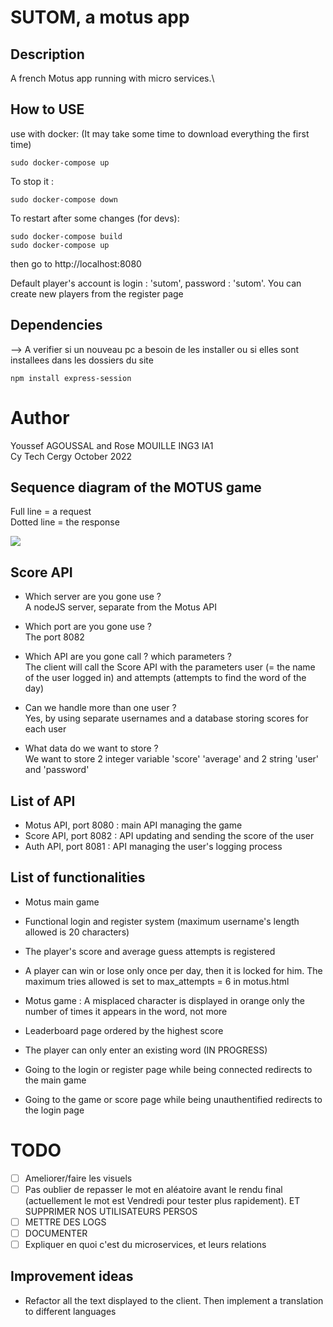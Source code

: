 # SUTOM, a motus app

## Description 

A french Motus app running with micro services.\ 

 ## How to USE
 
 use with docker: (It may take some time to download everything the first time)
 
 ```
 sudo docker-compose up
 ```
 
 To stop it :
 ```
 sudo docker-compose down
 ```

To restart after some changes (for devs):
 ```
sudo docker-compose build
sudo docker-compose up
```

then go to http://localhost:8080

Default player's account is login : 'sutom', password : 'sutom'.
You can create new players from the register page

## Dependencies
--> A verifier si un nouveau pc a besoin de les installer ou si elles sont installees dans les dossiers du site
 ```
 npm install express-session
 ```


# Author
Youssef AGOUSSAL and Rose MOUILLE ING3 IA1\
Cy Tech Cergy October 2022

## Sequence diagram of the MOTUS game
Full line = a request\
Dotted line = the response

[![](https://mermaid.ink/img/pako:eNp9kstqwzAQRX9lmE0XsZO9FoHSQumiUAjdGYqwxrGKHqk0Ig0h_175IYrd0lmJuUd3rh5XbL0iFBjpM5Fr6VHLY5C2cZDrwWhyXO_3z07R1_YjCrCeU9z2bM2EFKXO1Gbil9DK6T5xPxrtjsTvKVKYgLm_sBlUJy39Mtn85NmdfVD_RBlkWBlkvcivRl4o3EXgoClCcqwN9ARn7eJ66KH1gcahJVgFkpnsiWe2EFAv-beTkkzjtjwqDv0_NkAJ9ZStodNOx57ms5XCCi0FK7XKb3YdtAa5p3xHKPJSUSeT4QYbd8uoTOwPF9ei4JCowjTmmJ8YRSdNzF1Smn14mf7B-B1u303Yryc)](https://mermaid.live/edit#pako:eNp9kstqwzAQRX9lmE0XsZO9FoHSQumiUAjdGYqwxrGKHqk0Ig0h_175IYrd0lmJuUd3rh5XbL0iFBjpM5Fr6VHLY5C2cZDrwWhyXO_3z07R1_YjCrCeU9z2bM2EFKXO1Gbil9DK6T5xPxrtjsTvKVKYgLm_sBlUJy39Mtn85NmdfVD_RBlkWBlkvcivRl4o3EXgoClCcqwN9ARn7eJ66KH1gcahJVgFkpnsiWe2EFAv-beTkkzjtjwqDv0_NkAJ9ZStodNOx57ms5XCCi0FK7XKb3YdtAa5p3xHKPJSUSeT4QYbd8uoTOwPF9ei4JCowjTmmJ8YRSdNzF1Smn14mf7B-B1u303Yryc)


## Score API
- Which server are you gone use ?\
A nodeJS server, separate from the Motus API


- Which port are you gone use ?\
The port 8082


- Which API are you gone call ? which parameters ?\
The client will call the Score API with the parameters user 
(= the name of the user logged in) and attempts (attempts to find the word
of the day)


- Can we handle more than one user ?\
Yes, by using separate usernames and a database storing scores for each user


- What data do we want to store ?\
We want to store 2 integer variable 'score' 'average' and 2 string 'user' and
'password'

## List of API
- Motus API, port 8080 : main API managing the game
- Score API, port 8082 : API updating and sending the score of the user
- Auth API, port 8081 : API managing the user's logging process

## List of functionalities
- Motus main game
- Functional login and register system (maximum username's length allowed is 20 characters)
- The player's score and average guess attempts is registered
  
  
- A player can win or lose only once per day, then it is locked for him. The maximum tries allowed is set to max_attempts = 6 in motus.html
- Motus game : A misplaced character is displayed in orange only the number of times it appears in the word, not more
- Leaderboard page ordered by the highest score
- The player can only enter an existing word (IN PROGRESS)

- Going to the login or register page while being connected redirects to the main game
- Going to the game or score page while being unauthentified redirects to the login page

# TODO
- [ ] Ameliorer/faire les visuels
- [ ] Pas oublier de repasser le mot en aléatoire avant le rendu final (actuellement le mot est Vendredi pour tester plus rapidement). ET SUPPRIMER NOS UTILISATEURS PERSOS
- [ ] METTRE DES LOGS
- [ ] DOCUMENTER
- [ ] Expliquer en quoi c'est du microservices, et leurs relations

## Improvement ideas
- Refactor all the text displayed to the client. Then implement a translation to different languages

